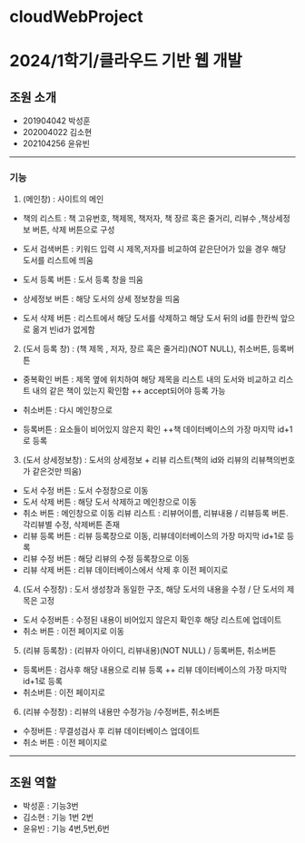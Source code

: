  cloudWebProject
 ===============

# 2024/1학기/클라우드 기반 웹 개발 
## 조원 소개
+ 201904042 박성훈
+ 202004022 김소현
+ 202104256 윤유빈
   
***

### 기능
1. (메인창) : 사이트의 메인
+ 책의 리스트 : 책 고유번호, 책제목, 책저자, 책 장르 혹은 줄거리, 리뷰수 ,책상세정보 버튼, 삭제 버튼으로 구성

+ 도서 검색버튼 : 키워드 입력 시 제목,저자를 비교하여 같은단어가 있을 경우 해당 도서를 리스트에 띄움

+ 도서 등록 버튼 : 도서 등록 창을 띄움

+ 상세정보 버튼 : 해당 도서의 상세 정보창을 띄움

+ 도서 삭제 버튼 : 리스트에서 해당 도서를 삭제하고 해당 도서 뒤의 id를 한칸씩 앞으로 옮겨 빈id가 없게함

2. (도서 등록 창) : (책 제목 , 저자, 장르 혹은 줄거리)(NOT NULL), 취소버튼, 등록버튼
+ 중복확인 버튼 : 제목 옆에 위치하여 해당 제목을 리스트 내의 도서와 비교하고 리스트 내의 같은 책이 있는지 확인함 ++ accept되어야 등록 가능

+ 취소버튼 : 다시 메인창으로

+ 등록버튼 : 요소들이 비어있지 않은지 확인 ++책 데이터베이스의 가장 마지막 id+1로 등록

3. (도서 상세정보창) : 도서의 상세정보 + 리뷰 리스트(책의 id와 리뷰의 리뷰책의번호가 같은것만 띄움)
+ 도서 수정 버튼 : 도서 수정창으로 이동
+ 도서 삭제 버튼 : 해당 도서 삭제하고 메인창으로 이동
+ 취소 버튼 : 메인창으로 이동
리뷰 리스트 : 리뷰어이름, 리뷰내용 / 리뷰등록 버튼. 각리뷰별 수정, 삭제버튼 존재
+ 리뷰 등록 버튼 : 리뷰 등록창으로 이동, 리뷰데이터베이스의 가장 마지막 id+1로 등록
+ 리뷰 수정 버튼 : 해당 리뷰의 수정 등록창으로 이동
+ 리뷰 삭제 버튼 : 리뷰 데이터베이스에서 삭제 후 이전 페이지로 

4. (도서 수정창) : 도서 생성창과 동일한 구조, 해당 도서의 내용을 수정 / 단 도서의 제목은 고정
+ 도서 수정버튼 : 수정된 내용이 비어있지 않은지 확인후 해당 리스트에 업데이트
+ 취소 버튼 : 이전 페이지로 이동

5. (리뷰 등록창) : (리뷰자 아이디, 리뷰내용)(NOT NULL) / 등록버튼, 취소버튼
+ 등록버튼 : 검사후 해당 내용으로 리뷰 등록 ++ 리뷰 데이터베이스의 가장 마지막 id+1로 등록 
+ 취소버튼 : 이전 페이지로

6. (리뷰 수정창) : 리뷰의 내용만 수정가능 /수정버튼, 취소버튼
+ 수정버튼 : 무결성검사 후 리뷰 데이터베이스 업데이트
+ 취소 버튼 : 이전 페이지로
  
***

## 조원 역할
+ 박성훈 : 기능3번
+ 김소현 : 기능 1번 2번
+ 윤유빈 : 기능 4번,5번,6번